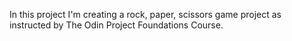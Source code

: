 In this project I'm creating a rock, paper, scissors game project as instructed by The Odin Project Foundations Course.